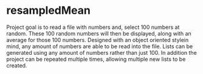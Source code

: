 # resampledMean
Project goal is to read a file with numbers and, select 100 numbers at random. These 100 random numbers will then be displayed, along with an average for those 100 numbers.
Designed with an object oriented stylein mind, any amount of numbers are able to be read into the file. Lists can be generated using any amount of numbers rather than just 100. In addition the project can be repeated multiple times, allowing multiple new lists to be created.
